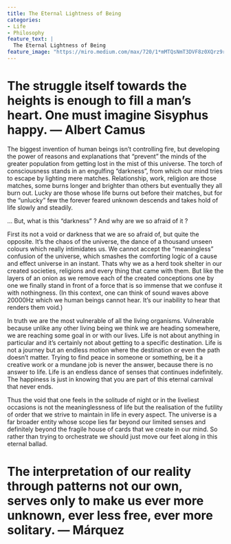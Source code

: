 ```yaml
---
title: The Eternal Lightness of Being
categories:
- Life
- Philosophy
feature_text: |
  The Eternal Lightness of Being
feature_image: "https://miro.medium.com/max/720/1*mMTQsNmT3DVF8z0XQrz9rw.webp"
---
```


# The struggle itself towards the heights is enough to fill a man’s heart. One must imagine Sisyphus happy. — Albert Camus

The biggest invention of human beings isn’t controlling fire, but developing the power of reasons and explanations that “prevent” the minds of the greater population from getting lost in the mist of this universe. The torch of consciousness stands in an engulfing “darkness”, from which our mind tries to escape by lighting mere matches. Relationship, work, religion are those matches, some burns longer and brighter than others but eventually they all burn out. Lucky are those whose life burns out before their matches, but for the “unlucky” few the forever feared unknown descends and takes hold of life slowly and steadily.

… But, what is this “darkness” ? And why are we so afraid of it ?

First its not a void or darkness that we are so afraid of, but quite the opposite. It’s the chaos of the universe, the dance of a thousand unseen colours which really intimidates us. We cannot accept the “meaningless” confusion of the universe, which smashes the comforting logic of a cause and effect universe in an instant. Thats why we as a herd took shelter in our created societies, religions and every thing that came with them. But like the layers of an onion as we remove each of the created conceptions one by one we finally stand in front of a force that is so immense that we confuse it with nothingness. (In this context, one can think of sound waves above 20000Hz which we human beings cannot hear. It’s our inability to hear that renders them void.)

In truth we are the most vulnerable of all the living organisms. Vulnerable because unlike any other living being we think we are heading somewhere, we are reaching some goal in or with our lives. Life is not about anything in particular and it’s certainly not about getting to a specific destination. Life is not a journey but an endless motion where the destination or even the path doesn’t matter. Trying to find peace in someone or something, be it a creative work or a mundane job is never the answer, because there is no answer to life. Life is an endless dance of senses that continues indefinitely. The happiness is just in knowing that you are part of this eternal carnival that never ends.

Thus the void that one feels in the solitude of night or in the liveliest occasions is not the meaninglessness of life but the realisation of the futility of order that we strive to maintain in life in every aspect. The universe is a far broader entity whose scope lies far beyond our limited senses and definitely beyond the fragile house of cards that we create in our mind. So rather than trying to orchestrate we should just move our feet along in this eternal ballad.

# The interpretation of our reality through patterns not our own, serves only to make us ever more unknown, ever less free, ever more solitary. — Márquez
